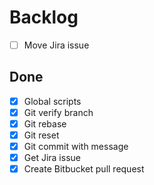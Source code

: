 Backlog
=======

* [ ] Move Jira issue

Done
----
* [X] Global scripts
* [X] Git verify branch
* [X] Git rebase
* [X] Git reset
* [X] Git commit with message
* [X] Get Jira issue
* [X] Create Bitbucket pull request

